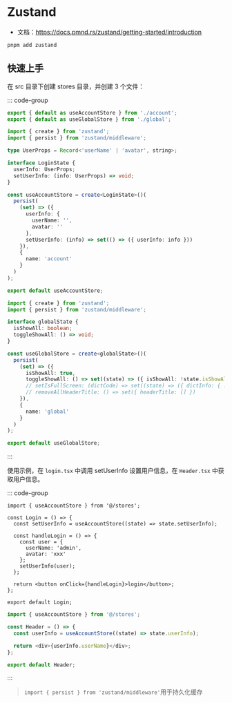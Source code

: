 # Zustand

- 文档：<https://docs.pmnd.rs/zustand/getting-started/introduction>

```sh
pnpm add zustand
```

## 快速上手

在 src 目录下创建 stores 目录，并创建 3 个文件：

::: code-group

```ts [index.ts]
export { default as useAccountStore } from './account';
export { default as useGlobalStore } from './global';
```

```ts [account.ts]
import { create } from 'zustand';
import { persist } from 'zustand/middleware';

type UserProps = Record<'userName' | 'avatar', string>;

interface LoginState {
  userInfo: UserProps;
  setUserInfo: (info: UserProps) => void;
}

const useAccountStore = create<LoginState>()(
  persist(
    (set) => ({
      userInfo: {
        userName: '',
        avatar: ''
      },
      setUserInfo: (info) => set(() => ({ userInfo: info }))
    }),
    {
      name: 'account'
    }
  )
);

export default useAccountStore;
```

```ts [global.ts]
import { create } from 'zustand';
import { persist } from 'zustand/middleware';

interface globalState {
  isShowAll: boolean;
  toggleShowAll: () => void;
}

const useGlobalStore = create<globalState>()(
  persist(
    (set) => ({
      isShowAll: true,
      toggleShowAll: () => set((state) => ({ isShowAll: !state.isShowAll }))
      // setIsFullScreen: (dictCode) => set((state) => ({ dictInfo: { ...state.dictInfo, dictCode } })),
      // removeAllHeaderTitle: () => set({ headerTitle: [] })
    }),
    {
      name: 'global'
    }
  )
);

export default useGlobalStore;
```

:::

使用示例，在 `login.tsx` 中调用 setUserInfo 设置用户信息，在 `Header.tsx` 中获取用户信息。

::: code-group

```tsx [login.tsx]
import { useAccountStore } from '@/stores';

const Login = () => {
  const setUserInfo = useAccountStore((state) => state.setUserInfo);

  const handleLogin = () => {
    const user = {
      userName: 'admin',
      avatar: 'xxx'
    };
    setUserInfo(user);
  };

  return <button onClick={handleLogin}>login</button>;
};

export default Login;
```

```ts [Header.tsx]
import { useAccountStore } from '@/stores';

const Header = () => {
  const userInfo = useAccountStore((state) => state.userInfo);

  return <div>{userInfo.userName}</div>;
};

export default Header;
```

:::

> `import { persist } from 'zustand/middleware'`用于持久化缓存
